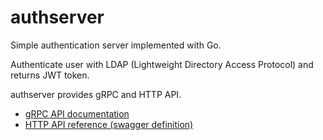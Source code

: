 # authserver

Simple authentication server implemented with Go.

Authenticate user with LDAP (Lightweight Directory Access Protocol) and returns JWT token.

authserver provides gRPC and HTTP API.
* [gRPC API documentation](doc/authserver.md)
* [HTTP API reference (swagger definition)](pkg/authserver/authserver.swagger.json)
